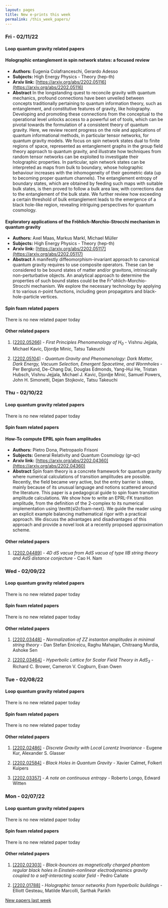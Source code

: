 ```yaml
---
layout: pages
title: New e-prints this week
permalink: /this_week_papers/
---
```




### Fri - 02/11/22

#### Loop quantum gravity related papers

#### **Holographic entanglement in spin network states: a focused review**
 - **Authors:** Eugenia Colafranceschi, Gerardo Adesso
 - **Subjects:** High Energy Physics - Theory (hep-th)
 - **Arxiv link:** [https://arxiv.org/abs/2202.05116](https://arxiv.org/abs/2202.05116)
 - **Abstract**
 In the longstanding quest to reconcile gravity with quantum mechanics, profound connections have been unveiled between concepts traditionally pertaining to quantum information theory, such as entanglement, and constitutive features of gravity, like holography. Developing and promoting these connections from the conceptual to the operational level unlocks access to a powerful set of tools, which can be pivotal towards the formulation of a consistent theory of quantum gravity. Here, we review recent progress on the role and applications of quantum informational methods, in particular tensor networks, for quantum gravity models. We focus on spin network states dual to finite regions of space, represented as entanglement graphs in the group field theory approach to quantum gravity, and illustrate how techniques from random tensor networks can be exploited to investigate their holographic properties. In particular, spin network states can be interpreted as maps from bulk to boundary, whose holographic behaviour increases with the inhomogeneity of their geometric data (up to becoming proper quantum channels). The entanglement entropy of boundary states, which are obtained by feeding such maps with suitable bulk states, is then proved to follow a bulk area law, with corrections due to the entanglement of the bulk state. We further review how exceeding a certain threshold of bulk entanglement leads to the emergence of a black hole-like region, revealing intriguing perspectives for quantum cosmology. 

#### **Exploratory applications of the Fröhlich-Morchio-Strocchi mechanism in  quantum gravity**
 - **Authors:** Axel Maas, Markus Markl, Michael Müller
 - **Subjects:** High Energy Physics - Theory (hep-th)
 - **Arxiv link:** [https://arxiv.org/abs/2202.05117](https://arxiv.org/abs/2202.05117)
 - **Abstract**
 A manifestly diffeomorphism-invariant approach to canonical quantum gravity requires to use composite operators. These can be considered to be bound states of matter and/or gravitons, intrinsically non-perturbative objects. An analytical approach to determine the properties of such bound states could be the Fr\"ohlich-Morchio-Strocchi mechanism. We explore the necessary technology by applying it to various $n$-point functions, including geon propagators and black-hole-particle vertices. 

#### Spin foam related papers

There is no new related paper today 



#### Other related papers

1. [[2202.05266]](https://arxiv.org/abs/2202.05266) - *First Principles Phenomenology of $H_0$* - Vishnu Jejjala, Michael Kavic, Djordje Minic, Tatsu Takeuchi

1. [[2202.05104]](https://arxiv.org/abs/2202.05104) - *Quantum Gravity and Phenomenology: Dark Matter, Dark Energy, Vacuum  Selection, Emergent Spacetime, and Wormholes* - Per Berglund, De-Chang Dai, Douglas Edmonds, Yang-Hui He, Tristan Hubsch, Vishnu Jejjala, Michael J. Kavic, Djordje Minic, Samuel Powers, John H. Simonetti, Dejan Stojkovic, Tatsu Takeuchi



### Thu - 02/10/22

#### Loop quantum gravity related papers

There is no new related paper today 

#### Spin foam related papers

#### **How-To compute EPRL spin foam amplitudes**
 - **Authors:** Pietro Dona, Pietropaolo Frisoni
 - **Subjects:** General Relativity and Quantum Cosmology (gr-qc)
 - **Arxiv link:** [https://arxiv.org/abs/2202.04360](https://arxiv.org/abs/2202.04360)
 - **Abstract**
 Spin foam theory is a concrete framework for quantum gravity where numerical calculations of transition amplitudes are possible. Recently, the field became very active, but the entry barrier is steep, mainly because of its unusual language and notions scattered around the literature. This paper is a pedagogical guide to spin foam transition amplitude calculations. We show how to write an EPRL-FK transition amplitude, from the definition of the 2-complex to its numerical implementation using \texttt{sl2cfoam-next}. We guide the reader using an explicit example balancing mathematical rigor with a practical approach. We discuss the advantages and disadvantages of this approach and provide a novel look at a recently proposed approximation scheme. 



#### Other related papers

1. [[2202.04489]](https://arxiv.org/abs/2202.04489) - *4D dS vacua from AdS vacua of type IIB string theory and AdS distance  conjecture* - Cao H. Nam



### Wed - 02/09/22

#### Loop quantum gravity related papers

There is no new related paper today 

#### Spin foam related papers

There is no new related paper today 



#### Other related papers

1. [[2202.03448]](https://arxiv.org/abs/2202.03448) - *Normalization of ZZ instanton amplitudes in minimal string theory* - Dan Stefan Eniceicu, Raghu Mahajan, Chitraang Murdia, Ashoke Sen

1. [[2202.03464]](https://arxiv.org/abs/2202.03464) - *Hyperbolic Lattice for Scalar Field Theory in AdS$_3$* - Richard C. Brower, Cameron V. Cogburn, Evan Owen



### Tue - 02/08/22

#### Loop quantum gravity related papers

There is no new related paper today 

#### Spin foam related papers

There is no new related paper today 



#### Other related papers

1. [[2202.02486]](https://arxiv.org/abs/2202.02486) - *Discrete Gravity with Local Lorentz Invariance* - Eugene Kur, Alexander S. Glasser

1. [[2202.02584]](https://arxiv.org/abs/2202.02584) - *Black Holes in Quantum Gravity* - Xavier Calmet, Folkert Kuipers

1. [[2202.03357]](https://arxiv.org/abs/2202.03357) - *A note on continuous entropy* - Roberto Longo, Edward Witten



### Mon - 02/07/22

#### Loop quantum gravity related papers

There is no new related paper today 

#### Spin foam related papers

There is no new related paper today 



#### Other related papers

1. [[2202.02303]](https://arxiv.org/abs/2202.02303) - *Black-bounces as magnetically charged phantom regular black holes in  Einstein-nonlinear electrodynamics gravity coupled to a self-interacting  scalar field* - Pedro Cañate

1. [[2202.01788]](https://arxiv.org/abs/2202.01788) - *Holographic tensor networks from hyperbolic buildings* - Elliott Gesteau, Matilde Marcolli, Sarthak Parikh






[New papers last week]({{site.url}}/archived/weekly/pre-prints/2022/02/07/archived_weekly_papers.html)